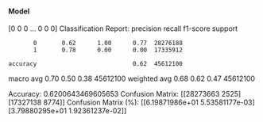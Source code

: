 #### Model
[0 0 0 ... 0 0 0]
Classification Report:
              precision    recall  f1-score   support

           0       0.62      1.00      0.77  28276188
           1       0.78      0.00      0.00  17335912

    accuracy                           0.62  45612100
   macro avg       0.70      0.50      0.38  45612100
weighted avg       0.68      0.62      0.47  45612100

Accuracy: 0.6200643469605653
Confusion Matrix:
[[28273663     2525]
 [17327138     8774]]
Confusion Matrix (%):
[[6.19871986e+01 5.53581177e-03]
 [3.79880295e+01 1.92361237e-02]]
